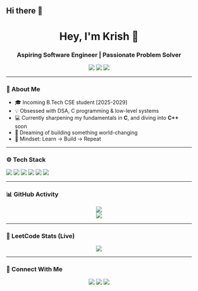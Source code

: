 ## Hi there 👋
<h1 align="center">Hey, I'm Krish 👋</h1>
<h3 align="center">Aspiring Software Engineer | Passionate Problem Solver</h3>

<p align="center">
  <a href="https://leetcode.com/u/KRISHSINGH01/"><img src="https://img.shields.io/badge/LeetCode-FFA116?style=for-the-badge&logo=leetcode&logoColor=black" /></a>
  <a href="https://github.com/KRISHSINGH001"><img src="https://img.shields.io/badge/GitHub-181717?style=for-the-badge&logo=github&logoColor=white" /></a>
  <a href="mailto:Krishsinghch01@gmail.com"><img src="https://img.shields.io/badge/Gmail-D14836?style=for-the-badge&logo=gmail&logoColor=white" /></a>
</p>

---

### 🧠 About Me

- 🎓 Incoming B.Tech CSE student [2025-2029]
- 💡 Obsessed with DSA, C programming & low-level systems
- 💻 Currently sharpening my fundamentals in **C**, and diving into **C++** soon
- 🚀 Dreaming of building something world-changing
- 🧠 Mindset: Learn → Build → Repeat

---

### ⚙️ Tech Stack

<p align="left">
  <img src="https://img.shields.io/badge/C-00599C?style=flat&logo=c&logoColor=white"/>
  <img src="https://img.shields.io/badge/C++-00599C?style=flat&logo=c%2B%2B&logoColor=white"/>
  <img src="https://img.shields.io/badge/Python-3776AB?style=flat&logo=python&logoColor=white"/>
  <img src="https://img.shields.io/badge/Linux-FCC624?style=flat&logo=linux&logoColor=black"/>
  <img src="https://img.shields.io/badge/Git-F05032?style=flat&logo=git&logoColor=white"/>
  <img src="https://img.shields.io/badge/VS Code-007ACC?style=flat&logo=visual-studio-code&logoColor=white"/>
</p>

---

### 📊 GitHub Activity

<p align="center">
  <img src="https://github-readme-stats.vercel.app/api?username=KRISHSINGH001&show_icons=true&hide_border=true&theme=tokyonight&custom_title=Krish's GitHub Stats"/>
  <br/>
  <img src="https://github-readme-stats.vercel.app/api/top-langs/?username=KRISHSINGH001&layout=compact&theme=tokyonight&hide_border=true"/>
</p>

---

### 🧩 LeetCode Stats (Live)

<p align="center">
  <img src="https://leetcard.jacoblin.cool/KRISHSINGH01?theme=dark&font=JetBrains+Mono&ext=contest" />
</p>

---

### 🤝 Connect With Me

<p align="center">
  <a href="mailto:Krishsinghch01@gmail.com"><img src="https://img.shields.io/badge/Email-Krishsinghch01@gmail.com-D14836?style=flat-square&logo=gmail&logoColor=white"/></a>
  <a href="https://leetcode.com/u/KRISHSINGH01/"><img src="https://img.shields.io/badge/LeetCode-KRISHSINGH01-FFA116?style=flat-square&logo=leetcode&logoColor=black"/></a>
  <a href="https://github.com/KRISHSINGH001"><img src="https://img.shields.io/badge/GitHub-KRISHSINGH001-181717?style=flat-square&logo=github&logoColor=white"/></a>
</p>
